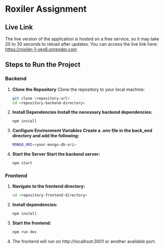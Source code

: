 # Roxiler Assignment

## Live Link
The live version of the application is hosted on a free service, so it may take 20 to 30 seconds to reload after updates. You can access the live link here:
https://roxiler-1-ves6.onrender.com

## Steps to Run the Project

### Backend

1. **Clone the Repository**
   Clone the repository to your local machine:
   ```bash
   git clone <repository-url>
   cd <repository-backend-directory>
   
2. **Install Dependencies Install the necessary backend dependencies:**
   ```bash
   npm install

3. **Configure Environment Variables Create a .env file in the back_end directory and add the following:**
   ```bash
   MONGO_URI=<your-mongo-db-uri>

3. **Start the Server Start the backend server:**
    ```bash
   npm start

### Frontend

1. **Navigate to the frontend directory:**
   ```bash
   cd <repository-frontend-directory>

2. **Install dependencies:**
   ```bash
   npm install
   
3. **Start the frontend:**
   ```bash
   npm run dev
   
4. The frontend will run on http://localhost:3001 or another available port.
